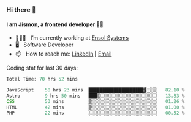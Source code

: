 ### Hi there 👋

#### I am Jismon, a frontend developer 👦🏻

- 🧑🏻‍💻   &nbsp; I’m currently working at <a href='https://www.ensolsystems.com/' target="_blank">Ensol Systems</a>
- 🖥   &nbsp; Software Developer
- 📫   &nbsp; How to reach me: <a href='https://www.linkedin.com/in/jismonthomas/'>LinkedIn</a> | <a href='mailto:hellojismonthomas@gmail.com'>Email</a>

Coding stat for last 30 days:
<!--START_SECTION:waka-->

```javascript
Total Time: 70 hrs 52 mins

JavaScript    58 hrs 23 mins  ████████████████████▓░░░░   82.10 %
Astro         9 hrs 50 mins   ███▒░░░░░░░░░░░░░░░░░░░░░   13.83 %
CSS           53 mins         ▒░░░░░░░░░░░░░░░░░░░░░░░░   01.26 %
HTML          42 mins         ▒░░░░░░░░░░░░░░░░░░░░░░░░   01.00 %
PHP           22 mins         ░░░░░░░░░░░░░░░░░░░░░░░░░   00.52 %
```

<!--END_SECTION:waka-->

<!--
**jismonthomas/jismonthomas** is a ✨ _special_ ✨ repository because its `README.md` (this file) appears on your GitHub profile.

Here are some ideas to get you started:

- 🔭 I’m currently working on ...
- 🌱 I’m currently learning ...
- 👯 I’m looking to collaborate on ...
- 🤔 I’m looking for help with ...
- 💬 Ask me about ...
- 📫 How to reach me: ...
- 😄 Pronouns: ...
- ⚡ Fun fact: ...
-->
